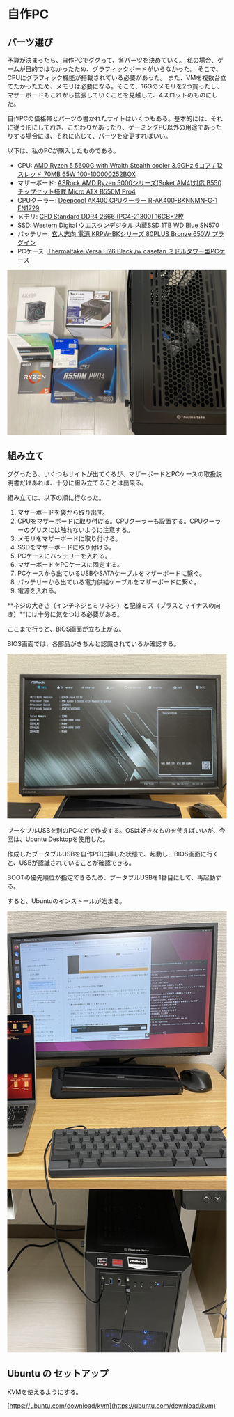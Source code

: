 # 自作PC

## パーツ選び

予算が決まったら、自作PCでググって、各パーツを決めていく。
私の場合、ゲームが目的ではなかったため、グラフィックボードがいらなかった。
そこで、CPUにグラフィック機能が搭載されている必要があった。
また、VMを複数台立てたかったため、メモリは必要になる。そこで、16Gのメモリを2つ買ったし、マザーボードもこれから拡張していくことを見越して、4スロットのものにした。

自作PCの価格帯とパーツの書かれたサイトはいくつもある。基本的には、それに従う形にしておき、こだわりがあったり、ゲーミングPC以外の用途であったりする場合には、それに応じて、パーツを変更すればいい。

以下は、私のPCが購入したものである。

- CPU: [AMD Ryzen 5 5600G with Wraith Stealth cooler 3.9GHz 6コア / 12スレッド 70MB 65W 100-100000252BOX](https://www.amazon.co.jp/gp/product/B09CGRFHRK/ref=ppx_yo_dt_b_asin_title_o01_s00?ie=UTF8&psc=1)
- マザーボード: [ASRock AMD Ryzen 5000シリーズ(Soket AM4)対応 B550チップセット搭載 Micro ATX B550M Pro4](https://www.amazon.co.jp/gp/product/B089VY5WVM/ref=ppx_yo_dt_b_asin_title_o01_s00?ie=UTF8&psc=1)
- CPUクーラー: [Deepcool AK400 CPUクーラー R-AK400-BKNNMN-G-1 FN1729](https://www.amazon.co.jp/gp/product/B09ZTQC3BG/ref=ppx_yo_dt_b_asin_title_o00_s02?ie=UTF8&psc=1)
- メモリ: [CFD Standard DDR4 2666 (PC4-21300) 16GB×2枚](https://www.amazon.co.jp/gp/product/B0BB2327SR/ref=ppx_yo_dt_b_asin_title_o00_s00?ie=UTF8&psc=1)
- SSD: [Western Digital ウエスタンデジタル 内蔵SSD 1TB WD Blue SN570](https://www.amazon.co.jp/gp/product/B09JGB6GWG/ref=ppx_yo_dt_b_asin_title_o02_s00?ie=UTF8&psc=1d)
- バッテリー: [玄人志向 電源 KRPW-BKシリーズ 80PLUS Bronze 650W プラグイン](https://www.amazon.co.jp/gp/product/B078HDTV8P/ref=ppx_yo_dt_b_asin_title_o01_s00?ie=UTF8&psc=1)
- PCケース: [Thermaltake Versa H26 Black /w casefan ミドルタワー型PCケース](https://www.amazon.co.jp/gp/product/B076H2CHN3/ref=ppx_yo_dt_b_asin_title_o00_s01?ie=UTF8&psc=1)

![各パーツの画像](image/maked_pc/each_part.jpg)

## 組み立て

ググったら、いくつもサイトが出てくるが、マザーボードとPCケースの取扱説明書だけあれば、十分に組み立てることは出来る。

組み立ては、以下の順に行なった。

1. マザーボードを袋から取り出す。
2. CPUをマザーボードに取り付ける。CPUクーラーも設置する。CPUクーラーのグリスには触れないように注意する。
3. メモリをマザーボードに取り付ける。
4. SSDをマザーボードに取り付ける。
5. PCケースにバッテリーを入れる。
6. マザーボードをPCケースに固定する。
7. PCケースから出ているUSBやSATAケーブルをマザーボードに繋ぐ。
8. バッテリーから出ている電力供給ケーブルをマザーボードに繋ぐ。
9. 電源を入れる。

**ネジの大きさ（インチネジとミリネジ）**と**配線ミス（プラスとマイナスの向き）**には十分に気をつける必要がある。

ここまで行うと、BIOS画面が立ち上がる。

BIOS画面では、各部品がきちんと認識されているか確認する。

![BIOS画面](image/maked_pc/display_bios.jpg)

ブータブルUSBを別のPCなどで作成する。OSは好きなものを使えばいいが、今回は、Ubuntu Desktopを使用した。

作成したブータブルUSBを自作PCに挿した状態で、起動し、BIOS画面に行くと、USBが認識されていることが確認できる。

BOOTの優先順位が指定できるため、ブータブルUSBを1番目にして、再起動する。

すると、Ubuntuのインストールが始まる。

![インストールまで終了](image/maked_pc/install_ubuntu.jpg)

## Ubuntu の セットアップ

KVMを使えるようにする。

[https://ubuntu.com/download/kvm](https://ubuntu.com/download/kvm)
